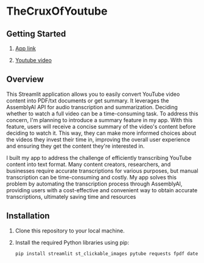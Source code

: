 
# TheCruxOfYoutube

## Getting Started

  1. [App link](https://youtubetopdf.streamlit.app/)

  2. [Youtube video](https://bit.ly/atozaboutdata) 
## Overview

This Streamlit application allows you to easily convert YouTube video content into PDF/txt documents or get summary. It leverages the AssemblyAI API for audio transcription and summarization.
Deciding whether to watch a full video can be a time-consuming task. To address this concern, I'm planning to introduce a summary feature in my app. With this feature, users will receive a concise summary of the video's content before deciding to watch it. This way, they can make more informed choices about the videos they invest their time in, improving the overall user experience and ensuring they get the content they're interested in.

I built my app to address the challenge of efficiently transcribing YouTube content into text format. Many content creators, researchers, and businesses require accurate transcriptions for various purposes, but manual transcription can be time-consuming and costly. My app solves this problem by automating the transcription process through AssemblyAI, providing users with a cost-effective and convenient way to obtain accurate transcriptions, ultimately saving time and resources







## Installation

1. Clone this repository to your local machine.

2. Install the required Python libraries using pip:

   ```bash
   pip install streamlit st_clickable_images pytube requests fpdf datetime
